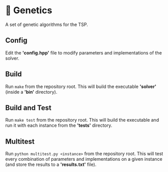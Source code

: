 # 🧬 Genetics
A set of genetic algorithms for the TSP.

## Config
Edit the __'config.hpp'__ file to modify parameters and implementations of the solver.

## Build
Run `make` from the repository root. This will build the executable __'solver'__ (inside a __'bin'__ directory).

## Build and Test
Run `make test` from the repository root. This will build the executable and run it with each instance from the __'tests'__ directory.

## Multitest
Run `python multitest.py <instance>` from the repository root. This will test every combination of parameters and implementations on a given instance (and store the results to a __'results.txt'__ file).